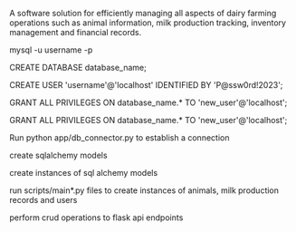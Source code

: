 A software solution for efficiently managing all aspects of dairy farming operations such as animal information, milk production tracking, inventory management and financial records.

mysql -u username -p

CREATE DATABASE database\_name;

CREATE USER 'username'@'localhost' IDENTIFIED BY 'P@ssw0rd!2023';

GRANT ALL PRIVILEGES ON database\_name.\* TO 'new\_user'@'localhost';

GRANT ALL PRIVILEGES ON database\_name.\* TO 'new\_user'@'localhost';
 
Run python app/db\_connector.py to establish a connection

create sqlalchemy models

create instances of sql alchemy models

run scripts/main\*.py files to create instances of animals, milk production records and users

perform crud operations to flask api endpoints
